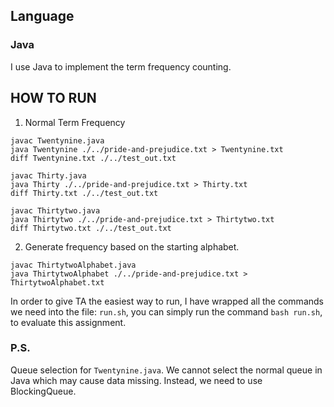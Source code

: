 ## Language
### Java
I use Java to implement the term frequency counting.

## HOW TO RUN
1. Normal Term Frequency
```shell
javac Twentynine.java
java Twentynine ./../pride-and-prejudice.txt > Twentynine.txt
diff Twentynine.txt ./../test_out.txt

javac Thirty.java
java Thirty ./../pride-and-prejudice.txt > Thirty.txt
diff Thirty.txt ./../test_out.txt

javac Thirtytwo.java
java Thirtytwo ./../pride-and-prejudice.txt > Thirtytwo.txt
diff Thirtytwo.txt ./../test_out.txt
```
2. Generate frequency based on the starting alphabet.
```
javac ThirtytwoAlphabet.java                       
java ThirtytwoAlphabet ./../pride-and-prejudice.txt > ThirtytwoAlphabet.txt
```

In order to give TA the easiest way to run, I have wrapped all the commands we need into the file: ```run.sh```, you can simply run the command ```bash run.sh```, to evaluate this assignment.

### P.S.
Queue selection for ```Twentynine.java```. We cannot select the normal queue in Java which may cause data missing. Instead, we need to use BlockingQueue.
